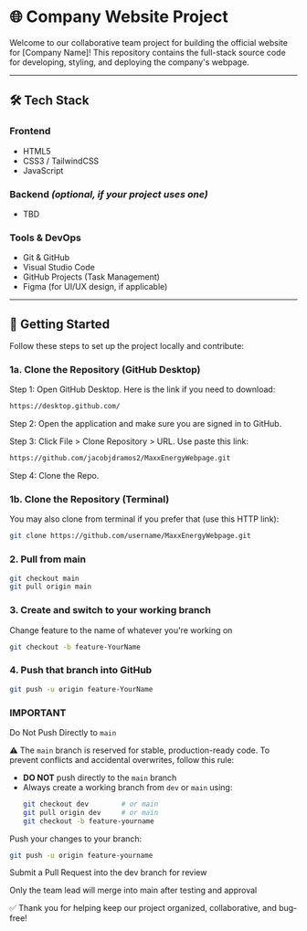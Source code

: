 # 🌐 Company Website Project

Welcome to our collaborative team project for building the official website for [Company Name]! This repository contains the full-stack source code for developing, styling, and deploying the company's webpage.

---

## 🛠️ Tech Stack

### Frontend
- HTML5
- CSS3 / TailwindCSS
- JavaScript

### Backend *(optional, if your project uses one)*
- TBD

### Tools & DevOps
- Git & GitHub
- Visual Studio Code
- GitHub Projects (Task Management)
- Figma (for UI/UX design, if applicable)

---

## 🚀 Getting Started

Follow these steps to set up the project locally and contribute:

### 1a. **Clone the Repository (GitHub Desktop)**
Step 1: Open GitHub Desktop. Here is the link if you need to download:
```bash
https://desktop.github.com/
```
Step 2: Open the application and make sure you are signed in to GitHub.

Step 3: Click File > Clone Repository > URL. Use paste this link:
```bash
https://github.com/jacobjdramos2/MaxxEnergyWebpage.git
```

Step 4: Clone the Repo. 

### 1b. **Clone the Repository (Terminal)**
You may also clone from terminal if you prefer that (use this HTTP link):
```bash
git clone https://github.com/username/MaxxEnergyWebpage.git
```

### 2. **Pull from main**
```bash
git checkout main
git pull origin main
```

### 3. **Create and switch to your working branch** 
Change feature to the name of whatever you're working on
```bash
git checkout -b feature-YourName
```

### 4. **Push that branch into GitHub**
```bash
git push -u origin feature-YourName
```
### IMPORTANT ###
Do Not Push Directly to <code>main</code>

⚠️ The `main` branch is reserved for stable, production-ready code. To prevent conflicts and accidental overwrites, follow this rule:

- **DO NOT** push directly to the `main` branch
- Always create a working branch from `dev` or `main` using:
  ```bash
  git checkout dev        # or main
  git pull origin dev     # or main
  git checkout -b feature-yourname
  
Push your changes to your branch:

```bash
git push -u origin feature-yourname
```
Submit a Pull Request into the dev branch for review

Only the team lead will merge into main after testing and approval

✅ Thank you for helping keep our project organized, collaborative, and bug-free!


